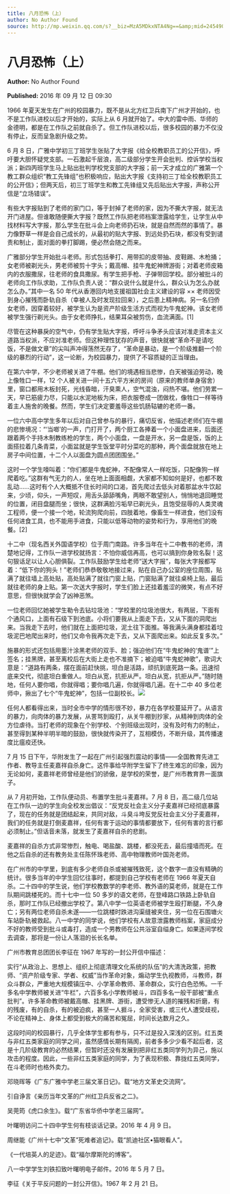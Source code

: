 ```yaml
---
title: 八月恐怖（上）
author: No Author Found
source: http://mp.weixin.qq.com/s?__biz=MzA5MDkxNTA4Ng==&amp;mid=2454904117&amp;idx=1&amp;sn=87c52e7fbe485f0e3e4b6eeab7d971c5&amp;chksm=87a21554b0d59c422fb14678246b03e7841aaf8140f19d05282caf19a6b7090b3c26453aaa62#rd
---
```


# 八月恐怖（上）

**Author:** No Author Found

**Published:** 2016 年 09 月 12 日 09:30

1966 年夏天发生在广州的校园暴力，既不是从北方红卫兵南下广州才开始的，也不是工作队进校以后才开始的，实际上从 6 月就开始了。中大的雷中雨、华师的金德明，都是在工作队之前就自杀了。但工作队进校以后，很多校园的暴力不仅没有停止，反而呈急剧升级之势。

6 月 8 日，广雅中学初三丁班学生张贴了大字报《给全校教职员工的公开信》，呼吁要大胆怀疑党支部。一石激起千层浪，高二级部分学生开会批判、控诉学校当权派；新四丙班学生马上贴出批判学校党支部的大字报；前一天才成立的广雅第一个教工群众组织“教工先锋组”也积极响应，贴出大字报《支持初三丁给全校教职员工的公开信》；但两天后，初三丁班学生和教工先锋组又先后贴出大字报，声称公开信是“立场错误”。

有些大字报贴到了老师的家门口，等于封掉了老师的家，因为不撕大字报，就无法开门进屋。但谁敢随便撕大字报？既然工作队把老师档案泄露给学生，让学生从中找材料写大字报，那么学生在批斗会上向老师扔石块，就是自然而然的事情了。暴力像野草一样是会自己成长的，从最初的贴大字报、到远处扔石块，都没有受到谴责和制止，面对面的拳打脚踢，便必然会随之而来。

广雅部分学生开始批斗老师。形式包括拳打、用带扣的皮带抽、皮鞋踢、木枪捅；女老师被剃光头，男老师被剪十字头；戴高帽、挂牛鬼蛇神牌游街；对着老师皮箱内的衣服撒尿，往老师的食具撒尿。有学生把手枪、子弹带回学校。部分被批斗的老师向工作队求助，工作队负责人说：“群众说什么就是什么，群众认为怎么办就怎么办。”其中一名 50 年代从香港回内地支援祖国社会主义建设的容 ×× 老师因受到身心摧残而卧轨自杀（幸被人及时发现拉回来），之后患上精神病。另一名归侨女老师，因穿着较好，被学生认为是资产阶级生活方式而视为牛鬼蛇神。该女老师被学生强行剃光头。由于女老师挣扎，结果耳朵被剪伤，血流满面。[1]

尽管在这种暴戾的空气中，仍有学生贴大字报，呼吁斗争矛头应该对准走资本主义道路当权派，不应对准老师。但这种理性犹存的声音，很快就被“革命不是请吃饭，不是做文章”的尖叫声冲得荡然无存了，“革命是暴动，是一个阶级推翻一个阶级的暴烈的行动”，这一论断，为校园暴力，提供了不容质疑的正当理由。

在第六中学，不少老师被关进了牛棚。他们的境遇相当悲惨，白天被强迫劳动，晚上像牲口一样，12 个人被关进一间十五六平方米的房间（原来的教师单身宿舍）里，窗口都用木板封死，光线昏暗，汗臭熏人，空气混浊，闷热不堪。他们劳累一天，早已筋疲力尽，只能以水泥地板为床，把衣服卷成一团做枕，像牲口一样等待着主人施舍的晚餐。然而，学生们决定要羞辱这些饥肠轱辘的老师一番。

一位六中高中学生多年以后对自己曾参与的暴行，痛切反省，他描述老师们在牛棚的悲惨境况：“‘当啷’的一声，门打开了，两个厨工各捧着一个小面盘进来，后面还跟着两个手持木制教练枪的学生，两个小面盘，一盘是开水，另一盘是饭，饭的上面搭拉着几条青菜，小面盆就是学生饭堂平时分菜吃的那种，两个面盘就放在地上房子中间位置，十二个人以面盘为圆点团团围坐。”

这时一个学生嚎叫着：“你们都是牛鬼蛇神，不配像常人一样吃饭，只配像狗一样爬着吃。”这群有气无力的人，坐在地上面面相觑，大家都不知如何是好，也都不敢乱动……这时有个人大概抵不住长时间的口渴，首先爬过去低头对着那盆水牛饮起来，少顷，仰头，一声短叹，用舌头舔舔嘴角，两眼不敢望别人，悄悄地退回睡觉的位置，闭目盘腿而坐；很快，这群满脸污垢早已剃光头，且饱受屈辱的人类灵魂工程师，便一个接一个地，轮流狗爬向前，四肢着地，像畜生一样进食，他们没有任何进食工具，也不能用手进食，只能以低等动物的姿势和行为，享用他们的晚餐。[2]

十二中（现名西关外国语学校）位于周门南路。许多当年在十二中教书的老师，清楚地记得，工作队一进学校就扬言：不怕你威信再高，也可以搞到你身败名裂！这句狠话足以让人心胆俱裂。工作队鼓励学生给老师“送大字报”，每张大字报都写着：“低下你的狗头！”老师们恭恭敬敬地接过来，贴在自己办公室的座位周围，贴满了就往墙上高处贴，高处贴满了就往门窗上贴，门窗贴满了就往桌椅上贴，最后就往老师的身上贴。第一次送大字报时，学生们脸上还挂着羞涩的微笑，有点不好意思，但很快就学会了凶神恶煞。

一位老师回忆她被学生勒令去钻垃圾池：“学校里的垃圾池很大，有两层，下面有个通风口，上面有石级下到池底。小将们要我从上面走下去，又从下面的洞爬出来。当我走下去时，他们就在上面把垃圾，泥土往下面推。等我满头满身都挂着垃圾泥巴地爬出来时，他们又命令我再次走下去，又从下面爬出来。如此反复多次。”

施暴的形式还包括用墨汁涂黑老师的双手、脸；强迫他们在“牛鬼蛇神的‘鬼谱’”上签名；挂黑牌，甚至离校后在大街上走也不准摘下；被迫唱“牛鬼蛇神歌”，歌词大意是：“道路有两条，摆在面前赶快挑，坦白是活路，顽抗到底死路一条。迅速彻底来交代，彻底坦白重做人。坦白从宽，抗拒从严。坦白从宽，抗拒从严。”随时随地，任何人要你唱，你就得唱；要你唱几遍，你就得唱几遍。在十二中 40 多位老师中，揪出了七个“牛鬼蛇神”，包括一位副校长。![](http://mmbiz.qpic.cn/mmbiz_jpg/PJWG74pLsMb6bLicn49Bmonl2KWq49n4EBDZyhNmclTMl64nGZktmpwL4ZAgpnP6iaLvKxHUCMwmpDUSUYStfrqw/0?wx_fmt=jpeg)

任何人都看得出来，当时全市中学的情形很不妙，暴力在各学校蔓延开了。从语言的暴力，向肉体的暴力发展，从詈骂到殴打，从关牛棚到抄家，从精神到肉体的全方位虐待。当打老师的现象在个别学校、个别班级出现时，没有及时有力的制止，甚至得到某种半明半暗的鼓励，很快就传染开了，互相模仿，不断升级，其传播速度比瘟疫还快。

7 月 15 日下午，华附发生了一起在广州引起强烈震动的事情——全国教育先进工作者、教导主任麦嘉祥自杀身亡。这件事给华附学生留下了终生难忘的印象，因为无论如何，麦嘉祥老师曾经是他们的骄傲，是学校的荣誉，是广州市教育界一面旗子。

从 7 月初开始，工作队便动员、布置学生批斗麦嘉祥。7 月 8 日，高二级几位站在工作队一边的学生向全校发出倡议：“反党反社会主义分子麦嘉祥已经彻底暴露了，现在的任务就是团结起来，共同对敌，斗臭斗垮反党反社会主义分子麦嘉祥，我们的任务就是打倒麦嘉祥，任何有害于运动的事情都要放下，任何有害的言行都必须制止。”但话音未落，就发生了麦嘉祥自杀的悲剧。

麦嘉祥的自杀方式非常惨烈，触电、喝盐酸、跳楼，都没死去，最后撞墙而死。在他之后自杀的还有教务处主任陈怀珠老师、高中物理教师叶国尧老师。

在广州市的中学里，到底有多少老师自杀或被摧残致死，这个数字一直没有精确的统计。很多当年的中学生回忆往事时，都提到自己学校有老师在 1966 年夏天自杀。二十四中的学生说，他们学校教数学的李老师、教外语的莫老师，就是在工作队期间跳楼死的。而十七中一位 50 多岁的语文老师，在登峰路口铁路上卧轨自杀，那时工作队已经撤出学校了。第八中学一位英语老师被学生殴打断腿，不久身亡；另有两位老师自杀未遂——一位跳楼时跌进沟渠缝被夹住，另一位在石围塘火车站卧轨被救起。八一中学的同学说，他们学校有人故意泄露教师档案，家庭成分不好的教师受到批斗或毒打，造成一个男教师在公共浴室自缢身亡。如果逐间学校去调查，那将是一份让人落泪的长长名单。

广州市教育总团团长李征在 1967 年写的一封公开信中描述：

实行“从政治上、思想上、组织上彻底清理文化系统的队伍”的大清洗政策，把教师、“资产阶级专家、学者、权威”当作革命对象，煽动学生仇视教师，斗教师，群众斗群众，严重地大规模镇压中、小学革命教师、革命群众，实行白色恐怖。一千多名中学教师被关进“牛栏”，六百多名小学教师被斗，四百多名一般干部被“重点批判”。许多革命教师被戴高帽、挂黑牌、游街，遭受惨无人道的摧残和折磨，有的残废，有的自杀，有的被迫疯，甚至一人捱斗，全家受害，或三代人遭受歧视，不论在精神上、身体上都受到极大的痛苦和冤屈，时间长达数月之久。

这段时间的校园暴行，几乎全体学生都有参与，只不过是投入深浅的区别。红五类与非红五类家庭的同学之间，虽然感情长期有隔阂，前者多多少少看不起后者，这是十几阶级教育的必然结果，但暂时还没有发展到把非红五类同学列为异己，施以攻击的程度。因此，一些非红五类家庭的同学，为了表现积极、靠拢红五类同学，在斗老师时也格外卖力。

邓晓晖等《广东广雅中学老三届文革日记》。载“地方文革史交流网”。

引自诤言《亲历当年文革的广州红卫兵反省之二》。

吴莞筠《虎口余生》。载“广东省华侨中学老三届网”。

叶曙明访问二十四中学生何有枝谈话记录。2016 年 4 月 9 日。

周继能《广州十七中“文革”死难者追记》。载“凯迪社区•猫眼看人”。

《一代培英人的足迹》。载“福尔摩斯陀的博客”。

八一中学学生刘铁扣致叶曙明电子邮件。2016 年 5 月 7 日。

李征《关于平反问题的一封公开信》。1967 年 2 月 21 日。
